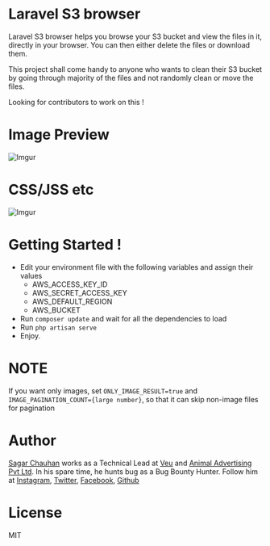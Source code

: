# Laravel S3 browser

Laravel S3 browser helps you browse your S3 bucket and view the files in it, directly in your browser. You can then either delete the files or download them. 

This project shall come handy to anyone who wants to clean their S3 bucket by going through majority of the files and not randomly clean or move the files.

Looking for contributors to work on this !

# Image Preview
![Imgur](https://i.imgur.com/17dYBVw.jpg)

# CSS/JSS etc 
![Imgur](https://i.imgur.com/HvFRpeH.png)


# Getting Started !

  - Edit your environment file with the following variables and assign their values
    - AWS_ACCESS_KEY_ID
    - AWS_SECRET_ACCESS_KEY
    - AWS_DEFAULT_REGION
    - AWS_BUCKET
 - Run ```composer update``` and wait for all the dependencies to load
 - Run ```php artisan serve```
 - Enjoy.

# NOTE
If you want only images, set ```ONLY_IMAGE_RESULT=true``` and ```IMAGE_PAGINATION_COUNT={large number}```, so that it can skip non-image files for pagination

# Author

 [Sagar Chauhan](https://twitter.com/chauhansahab005) works as a Technical Lead at [Veu](https://www.theveu.com) and [Animal Advertising Pvt Ltd](https://www.weareanimal.co).
 In his spare time, he hunts bug as a Bug Bounty Hunter.
 Follow him at [Instagram](https://www.instagram.com/chauhansahab005/), [Twitter](https://twitter.com/chauhansahab005),  [Facebook](https://facebook.com/sagar.chauhan3),
[Github](https://github.com/sagarchauhan005)

# License
MIT
